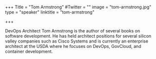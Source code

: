 +++
Title = "Tom Armstrong"
#Twitter = ""
image = "tom-armstrong.jpg"
type = "speaker"
linktitle = "tom-armstrong"

+++

DevOps Architect
Tom Armstrong is the author of several books on software development. He has held architect positions for several silicon valley companies such as Cisco Systems and is currently an enterprise architect at the USDA where he focuses on DevOps, GovCloud, and container development. 